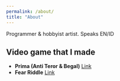 ```yaml
---
permalink: /about/
title: "About"
---
```


Programmer & hobbyist artist. Speaks EN/ID

## Video game that I made
* **Prima (Anti Teror & Begal)** [Link](http://www.divinekids.com/game/rpg/prima-anti-teror-begal)
* **Fear Riddle** [Link](http://www.divinekids.com/game/action/fear-riddle)
